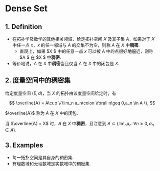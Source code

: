 # Dense Set

## 1. Definition

- 在拓扑学及数学的其他相关领域，给定拓扑空间 $X$ 及其子集 $A$，如果对于 $X$ 中任一点 $x$，$x$ 的任一邻域与 $A$ 的交集不为空，则称 $A$ 在 $X$ 中**稠密**.
  - 直观上，如果 $X $ 中的任意一点 $x$ 可以被 $A$ 中的点很好地逼近，则称 $A $ 在 $X $ 中**稠密**.
- 等价地说，$A$ 在 $X$ 中**稠密**当且仅当 $A$ 在 $X$ 中的闭包是 $X$.

## 2. 度量空间中的稠密集

给定度量空间 $(E,d)$，当 $X$ 的拓扑由该度量空间给定时，有

$$
\overline{A} = A\cup \{\lim_n a_n\colon \forall n\geq 0,a_n \in A \},
$$

$\overline{A}$ 称为 $A$ 在 $X$ 中的闭包. 

当 $\overline{A} = X$ 时，$A$ 在 $X$ 中**稠密**，且注意到 $A \subset \{\lim_n a_n\colon \forall n\geq 0,a_n \in A \}$.

## 3. Examples

- 每一拓扑空间是其自身的稠密集.
- 有理数域和无理数域是实数域中的稠密集.